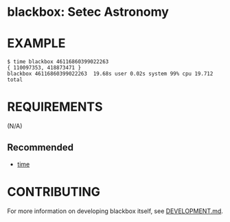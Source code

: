 # blackbox: Setec Astronomy

# EXAMPLE

```console
$ time blackbox 46116860399022263
{ 110097353, 418873471 }
blackbox 46116860399022263  19.68s user 0.02s system 99% cpu 19.712 total
```

# REQUIREMENTS

(N/A)

## Recommended

* [time](https://linux.die.net/man/1/time)

# CONTRIBUTING

For more information on developing blackbox itself, see [DEVELOPMENT.md](DEVELOPMENT.md).
